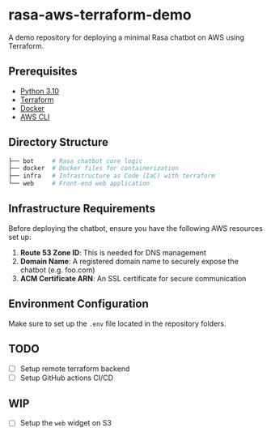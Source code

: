 # rasa-aws-terraform-demo
A demo repository for deploying a minimal Rasa chatbot on AWS using Terraform.

## Prerequisites
- [Python 3.10](https://www.python.org/downloads/release/python-3100/)
- [Terraform](https://developer.hashicorp.com/terraform/install)
- [Docker](https://docs.docker.com/engine/install/)
- [AWS CLI](https://aws.amazon.com/cli/)

## Directory Structure
```bash
├── bot     # Rasa chatbot core logic
├── docker  # Docker files for containerization
├── infra   # Infrastructure as Code (IaC) with terraform
└── web     # Front-end web application
```

## Infrastructure Requirements
Before deploying the chatbot, ensure you have the following AWS resources set up:

1. **Route 53 Zone ID**: This is needed for DNS management
2. **Domain Name**: A registered domain name to securely expose the chatbot (e.g. foo.com)
3. **ACM Certificate ARN**: An SSL certificate for secure communication

## Environment Configuration
Make sure to set up the `.env` file located in the repository folders.

## TODO
- [ ] Setup remote terraform backend
- [ ] Setup GitHub actions CI/CD
## WIP
- [ ] Setup the `web` widget on S3
